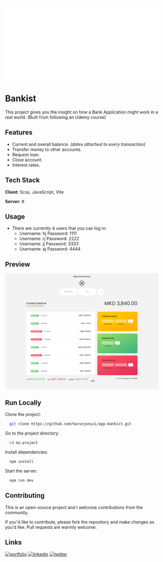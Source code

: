 ![Banner](public/img/readme-banner1.png)

# Bankist

This project gives you the insight on how a Bank Application might work in a real world. (Built from following an Udemy course)

## Features

-   Current and overall balance. _(dates attached to every transaction)_
-   Transfer money to other accounts.
-   Request loan.
-   Close account.
-   Interest rates.

## Tech Stack

**Client:** Scss, JavaScript, Vite

**Server:** #

## Usage

-   There are currently 4 users that you can log in:
    -   Username: hj Password: 1111
    -   Username: rj Password: 2222
    -   Username: jj Password: 3333
    -   Username: aj Password: 4444

## Preview

![Preview](public/img/readme-screenshot1.png)

## Run Locally

Clone the project:

```bash
  git clone https://github.com/harunjonuzi/app-bankist.git
```

Go to the project directory:

```bash
  cd my-project
```

Install dependencies:

```bash
  npm install
```

Start the server:

```bash
  npm run dev
```

## Contributing

This is an open-source project and I welcome contributions from the community.

If you'd like to contribute, please fork the repository and make changes as you'd like. Pull requests are warmly welcome.

## Links

[![portfolio](https://img.shields.io/badge/my_portfolio-000?style=for-the-badge&logo=ko-fi&logoColor=white)](https://harunjonuzi.com/)
[![linkedin](https://img.shields.io/badge/linkedin-0A66C2?style=for-the-badge&logo=linkedin&logoColor=white)](https://www.linkedin.com/in/harunjonuzi)
[![twitter](https://img.shields.io/badge/twitter-1DA1F2?style=for-the-badge&logo=twitter&logoColor=white)](https://x.com/harunjonuzi)
